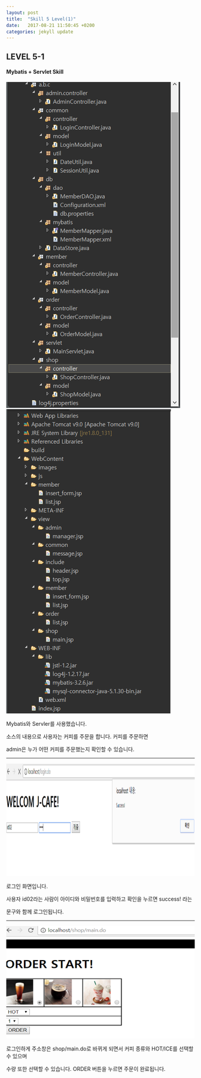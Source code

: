 ```yaml
---
layout: post
title:  "Skill 5 Level(1)"
date:   2017-08-21 11:50:45 +0200
categories: jekyll update
---
```


## LEVEL 5-1
#### Mybatis + Servlet Skill

<img src="/assets/mybatis.jpg" >
<img src="/assets/mybatis1.jpg" >
 
Mybatis와 Servler를 사용했습니다. 

소스의 내용으로 사용자는 커피를 주문을 합니다. 커피를 주문하면 

admin은 누가 어떤 커피를 주문했는지 확인할 수 있습니다. 
- - -

<img src="/assets/mybatis1-1.jpg" style="width:600px; height:300px;">
 
로그인 화면입니다. 

사용자 id02라는 사람이 아이디와 비밀번호를 입력하고 확인을 누르면 success! 라는

문구와 함께 로그인됩니다.
- - -
<img src="/assets/mybatis1-2.jpg" style="width:600px; height:300px;">

로그인하게 주소창은 shop/main.do로 바뀌게 되면서 커피 종류와 HOT/ICE를 선택할 수 있으며 

수량 또한 선택할 수 있습니다. ORDER 버튼을 누르면 주문이 완료됩니다.